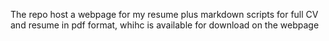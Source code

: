 The repo host a webpage for my resume plus markdown scripts for full CV and resume in pdf format, whihc is available for download on the webpage